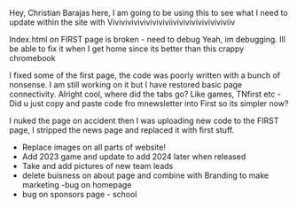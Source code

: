  Hey, Christian Barajas here, I am going to be using this to see what I need to update within the site with Viviviviviviviviviviiviviviviviviviviviiv

 Index.html on FIRST page is broken - need to debug
 Yeah, im debugging. Ill be able to fix it when I get home since its better than this crappy chromebook

 I fixed some of the first page, the code was poorly written with a bunch of nonsense. I am still working on it but I have restored basic page connectivity. Alright cool, where did the tabs go? Like games, TNfirst etc - Did u just copy and paste code fro mnewsletter into First so its simpler now?


I nuked the page on accident then I was uploading new code to the FIRST page, I stripped the news page and replaced it with first stuff. 

- Replace images on all parts of website!
- Add 2023 game and update to add 2024 later when released
- Take and add pictures of new team leads
- delete buisness on about page and combine with Branding to make marketing
-bug on homepage  
- bug on sponsors page - school

